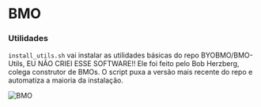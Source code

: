 # BMO

### Utilidades
```install_utils.sh``` vai instalar as utilidades básicas do repo BYOBMO/BMO-Utils, EU NÃO CRIEI ESSE SOFTWARE!! Ele foi feito pelo Bob Herzberg, colega construtor de BMOs. O script puxa a versão mais recente do repo e automatiza a maioria da instalação.

![BMO](Media/bmo.png?raw=true "Title")
